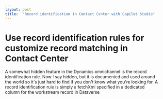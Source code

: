 ```yaml
---
layout: post
title:  "Record identification in Contact Center with Copilot Studio"
---
```


# Use record identification rules for customize record matching in Contact Center

A somewhat hidden feature in the Dynamics omnichannel is the record identification rule. Now I say hidden, but it is documented and used around the world so it's just hard to find if you don't know what you're looking for.
A record identification rule is simply a fetchXml specified in a dedicated column for the workstream record in Dataverse
